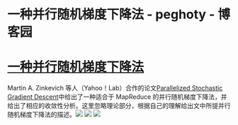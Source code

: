 
# 一种并行随机梯度下降法 - peghoty - 博客园






# [一种并行随机梯度下降法](https://www.cnblogs.com/peghoty/p/3804763.html)

Martin A. Zinkevich 等人（Yahoo！Lab）合作的论文[Parallelized Stochastic Gradient Descent](http://www.research.rutgers.edu/~lihong/pub/Zinkevich11Parallelized.pdf)中给出了一种适合于 MapReduce 的并行随机梯度下降法，并给出了相应的收敛性分析。这里忽略理论部分，根据自己的理解给出文中所提并行随机梯度下降法的描述。![](https://images0.cnblogs.com/i/601094/201406/231947433303788.png)
![](https://images0.cnblogs.com/i/601094/201406/231947565171785.png)
![](https://images0.cnblogs.com/i/601094/201406/231948020334502.png)






